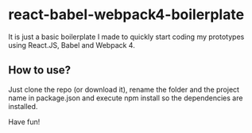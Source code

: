 # react-babel-webpack4-boilerplate
It is just a basic boilerplate I made to quickly start coding my prototypes using React.JS, Babel and Webpack 4.

## How to use?
Just clone the repo (or download it), rename the folder and the project name in package.json and execute npm install so the dependencies are installed.

Have fun! 